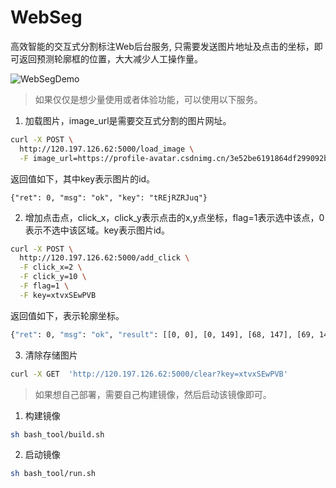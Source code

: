 # WebSeg

高效智能的交互式分割标注Web后台服务, 只需要发送图片地址及点击的坐标，即可返回预测轮廓框的位置，大大减少人工操作量。

![WebSegDemo](https://user-images.githubusercontent.com/84259897/184518254-efce2921-9769-474a-8512-f70dc349bb3f.gif)


> 如果仅仅是想少量使用或者体验功能，可以使用以下服务。
1. 加载图片，image_url是需要交互式分割的图片网址。

```bash
curl -X POST \
  http://120.197.126.62:5000/load_image \
  -F image_url=https://profile-avatar.csdnimg.cn/3e52be6191864df299092b77fe863158_vitionxp.jpg
```
返回值如下，其中key表示图片的id。
```
{"ret": 0, "msg": "ok", "key": "tREjRZRJuq"}
````

2. 增加点击点，click_x，click_y表示点击的x,y点坐标，flag=1表示选中该点，0表示不选中该区域。key表示图片id。
```bash
curl -X POST \
  http://120.197.126.62:5000/add_click \
  -F click_x=2 \
  -F click_y=10 \
  -F flag=1 \
  -F key=xtvxSEwPVB
```
返回值如下，表示轮廓坐标。
```bash
{"ret": 0, "msg": "ok", "result": [[0, 0], [0, 149], [68, 147], [69, 148], [87, 147], [80, 147], [78, 145], [71, 144], [62, 145], [44, 134], [41, 122], [42, 117], [41, 113], [34, 110], [25, 100], [20, 86], [18, 84], [18, 68], [24, 54], [24, 51], [33, 32], [43, 23], [43, 19], [49, 12], [61, 12], [64, 9], [74, 6], [81, 6], [92, 12], [101, 13], [113, 11], [122, 19], [120, 28], [120, 32], [125, 37], [125, 58], [127, 71], [125, 89], [114, 107], [107, 113], [107, 124], [109, 126], [115, 125], [115, 121], [116, 119], [118, 118], [120, 120], [123, 121], [131, 129], [130, 134], [132, 136], [134, 133], [137, 136], [144, 139], [147, 146], [149, 4], [148, 3], [148, 0]]}
```

3. 清除存储图片
```bash
curl -X GET  'http://120.197.126.62:5000/clear?key=xtvxSEwPVB' 
```

> 如果想自己部署，需要自己构建镜像，然后启动该镜像即可。

1. 构建镜像
```bash
sh bash_tool/build.sh
```

2. 启动镜像
```bash
sh bash_tool/run.sh
```